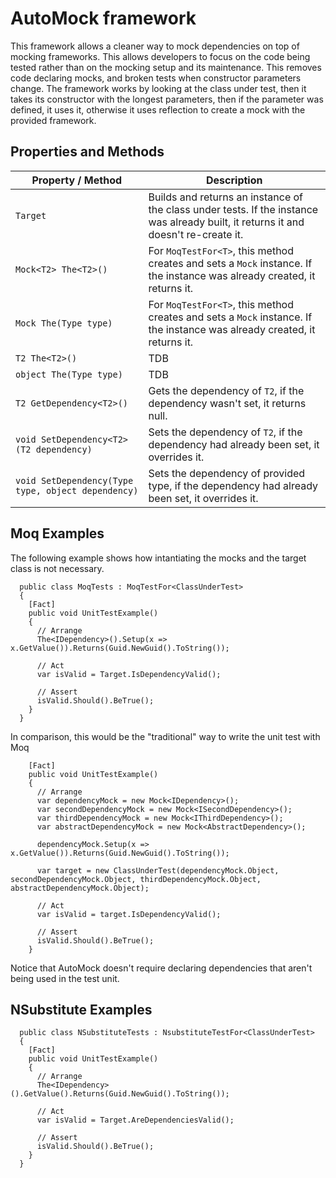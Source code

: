 # AutoMock framework
This framework allows a cleaner way to mock dependencies on top of mocking frameworks. This allows developers to focus on the code being tested rather than on the mocking setup and its maintenance. This removes code declaring mocks, and broken tests when constructor parameters change. The framework works by looking at the class under test, then it takes its constructor with the longest parameters, then if the parameter was defined, it uses it, otherwise it uses reflection to create a mock with the provided framework.

## Properties and Methods
| Property / Method        | Description           |
| ------------- |-------------|
| `Target`      | Builds and returns an instance of the class under tests. If the instance was already built, it returns it and doesn't re-create it. |
| `Mock<T2> The<T2>()` | For `MoqTestFor<T>`, this method creates and sets a `Mock` instance. If the instance was already created, it returns it.|
| `Mock The(Type type)` | For `MoqTestFor<T>`, this method creates and sets a `Mock` instance. If the instance was already created, it returns it.      |
| `T2 The<T2>()` | TDB      |
| `object The(Type type)` | TDB      |
| `T2 GetDependency<T2>()` | Gets the dependency of `T2`, if the dependency wasn't set, it returns null.|
| `void SetDependency<T2>(T2 dependency)` | Sets the dependency of `T2`, if the dependency had already been set, it overrides it.      |
| `void SetDependency(Type type, object dependency)` | Sets the dependency of provided type, if the dependency had already been set, it overrides it.      |

## Moq Examples
The following example shows how intantiating the mocks and the target class is not necessary.
```
  public class MoqTests : MoqTestFor<ClassUnderTest>
  {
    [Fact]
    public void UnitTestExample()
    {
      // Arrange
      The<IDependency>().Setup(x => x.GetValue()).Returns(Guid.NewGuid().ToString());

      // Act
      var isValid = Target.IsDependencyValid();

      // Assert
      isValid.Should().BeTrue();
    }
  }
```

In comparison, this would be the "traditional" way to write the unit test with Moq

```
    [Fact]
    public void UnitTestExample()
    {
      // Arrange
      var dependencyMock = new Mock<IDependency>();
      var secondDependencyMock = new Mock<ISecondDependency>();
      var thirdDependencyMock = new Mock<IThirdDependency>();
      var abstractDependencyMock = new Mock<AbstractDependency>();

      dependencyMock.Setup(x => x.GetValue()).Returns(Guid.NewGuid().ToString());
	  
      var target = new ClassUnderTest(dependencyMock.Object, secondDependencyMock.Object, thirdDependencyMock.Object, abstractDependencyMock.Object);

      // Act
      var isValid = target.IsDependencyValid();

      // Assert
      isValid.Should().BeTrue();
    }
```

Notice that AutoMock doesn't require declaring dependencies that aren't being used in the test unit.

## NSubstitute Examples
```
  public class NSubstituteTests : NsubstituteTestFor<ClassUnderTest>
  {
    [Fact]
    public void UnitTestExample()
    {
      // Arrange
      The<IDependency>().GetValue().Returns(Guid.NewGuid().ToString());

      // Act
      var isValid = Target.AreDependenciesValid();

      // Assert
      isValid.Should().BeTrue();
    }
  }
```